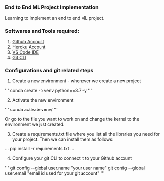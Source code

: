 ### End to End ML Project Implementation

Learning to implement an end to end ML project.

### Softwares and Tools required:

1. [Github Account](https://github.com)
2. [Heroku Account](https://heroku.com)
3. [VS Code IDE](https://code.visualstudio.com)
4. [Git CLI](https://git-scm.com/book/en/v2/Getting-Started-The-Command-Line)


### Configurations and git related steps
1. Create a new environment - whenever we create a new project

'''
conda create -p venv python==3.7 -y
'''

2. Activate the new environment

'''
conda activate venv/
'''

Or go to the file you want to work on and change the kernel to the environment we just created.

3. Create a requirements.txt file where you list all the libraries you need for your project. 
Then we can install them as follows:

...
pip install -r requirements.txt
...

4. Configure your git CLI to connect it to your Github account

'''
git config --global user.name "your user name"
git config --global user.email "email id used for your git account"
'''